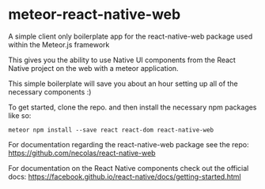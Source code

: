# meteor-react-native-web
A simple client only boilerplate app for the react-native-web package used within the Meteor.js framework

This gives you the ability to use Native UI components from the React Native project on the web with a meteor application.

This simple boilerplate will save you about an hour setting up all of the necessary components :)

To get started, clone the repo. and then install the necessary npm packages like so:

`meteor npm install --save react react-dom react-native-web`


For documentation regarding the react-native-web package see the repo: https://github.com/necolas/react-native-web

For documentation on the React Native components check out the official docs: https://facebook.github.io/react-native/docs/getting-started.html
